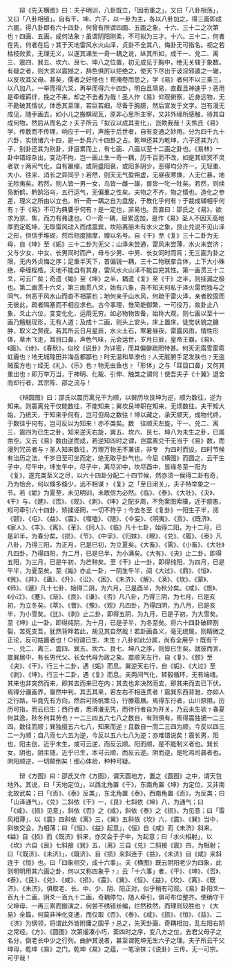 <!-- { "loadSidebar": true } -->
　　辩《先天横图》曰：夫子明训，八卦既立，「因而重之」，又曰「八卦相荡」，又曰「八卦相错」。自有干、坤、六子，以一卦为主，各以八卦加之，得三画即成六画，得八卦即有六十四卦，何曾有所谓四画、五画之象，十六、三十二之次第也﹖四画、五画，成何法象﹖虽谓阴阳刚柔，不可拟为三才。十六。三十二，何者在先，何者在后﹖其于天地雷风水火山泽，贞卦不全其八，悔卦无可指名。视之若枯枝败荄，无理无义，以遂其递生一奇一耦之说，纵其所如，成干一、兑二、离三、震四、巽五、坎六、艮七、坤八之位置，初无成见于胸中，绝无关辖于象数。有疑之者，则大言以震撼之，辞色俱厉以拒绝之，使天下尽出于诐淫邪遁之一辙，以反攻其父母。甚矣，儒者之好怪也！苟掩卷而思之，学《易》者何不以三乘三，以八加八，一举而得六爻，再举而得六十四卦，明白且简易，直截且神速乎﹖恶用是牵缠羁绊，挽之不来，却之不去者为哉！圣人作《易》仰观俯察，近身远物，无不勘破其情状，体悉其至理，若巨若细，尽备于胸臆，然后宣发于文字。岂有漫无成见，随手画去，如小儿之搬棋砌瓦，原非心思所主宰，又非外缘所感触，待其自成何物，然后从而名之﹖夫子所云「拟议以成其变化」，岂欺我哉！夫焦氏《易》学，传数而不传理，响应于一时，声施于后世者，自有变通之妙用。分为四千九十六卦，实统诸六十四，是一卦具六十四卦之占。乾坤还其为乾坤，六子还其为六子，别卦还其为别卦，非层累而上，有七画、八画以至十二画之卦也。《易林》一卦中错综杂出，变动不拘，岂一画止生一奇一耦，历千百而不改，如是其顽冥不灵者欤﹖两间气化，自有赢缩，或阴盛阳衰，或阳多阴少，恶得均分齐一，无轻重、大小、往来、消长之异同乎﹖若然，则天无气盈朔虚，无昼夜寒燠，人无仁暴，地无险夷矣。若然，则人皆一男一女，鸟皆一雌一雄，兽皆一牝一牡矣。若然，则续凫断鹤，黔鹄浴乌，五行运气，无偏重之性矣。夫物之不齐，物之情也。造化之参差，理义之所由以立也。听一奇一耦之自为盘旋，于教化乎何有﹖于裁成辅相乎何有﹖于《易》不可为典要乎何有﹖是一定也，非易也。吾直曰：邵氏之《易》，欲求为京、焦，而力有弗逮也。○一奇一耦，层累迭加，是作《易》圣人不因天高地厚而定乾坤，无取雷风动入而成震巽，坎陷离丽未有水火之象，艮止兑说不见山泽之形，但信手堆砌，然后相度揣摩，赠以名号。自《干》至《复》三十二卦为无母，自《坤》至《姤》三十二卦为无父；山泽未尝通，雷风未尝薄，水火未尝济；父与少女、中女、长男同时而产，母与少男、中男、长女同时而肓；无三画为卦之限，无内外贞悔之序；足重半天下，首偏锐一耦，三十二物联挛合体，上下大小殊绝，牵缠桎梏，天地不能自有其身，雷风水火山泽不能自完其性。第一画贯三十二爻，可云广矣；奇遗《姤》至《坤》之半，耦遗《复》至《干》之半，则挂漏之极也。第二画贯十六爻，第三画贯八爻，始有八象，吾不知天何私于泽火雷而独与之同气，何恶于风水山而杳不相蒙也；地何亲于山水风，何疏于雷火泽，亲者胶固而无彼此，疏者隔塞而不相应求也。古今事理，惟简能御繁，一可役万，故卦止八象，爻止六位，变变化化，运用无穷。如必物物皆备，始称大观，则七画以至十一画乃魑魅现形，无有人道；及成十二画，则头上安头，床上置床，徒觉状貌之臃肿，取义之赘疣。若其所云日月星辰，水火土石，寒暑昼夜，雷露风雨，情性形体，草木飞走，耳目口鼻，声色气味，元会运世，岁月日辰，皇帝王霸，《易》、《画》、《诗》、《春秋》，似校《说卦》为详密，而其偏僻疏罔特甚。何天无霜雪雷雹虹霾也﹖地无城隍田井海岳都鄙也﹖时无温和旱潦也﹖人无脏腑手足发肤也﹖无盗贼蛮方也﹖经无《礼》、《乐》也﹖物无虫鱼也﹖「形体」之与「耳目口鼻」又何其重出也﹖即万举万当，于神明、化裁、引伸、触类之谓何！使吾夫子《十翼》退舍而却行者，其宗陈、邵之流与！

　　《辩圆图》曰：邵氏以震历离兑干为顺，以巽历坎艮坤为逆，顺为数往，逆为知来。则震离兑干仅能数往，不能知来；巽坎艮坤职在知来，无烦数往。夫干知大始，乃统天，于知来乎何有，岂可但局之数往！坤以藏之，承天顺天，成物代终，于数往乎何有，岂可反以为知来！亦不类矣。数　往顺天左旋，干一、兑二、离三、震四为已生之卦，知来逆天右旋，巽五、坎六、艮七、坤八为未生之卦，已属凿空。又云《易》数由逆而成，若逆知四时之谓，岂震离兑干无当于《易》数，而漫列冗员者与﹖圣人知来数往，万理万物无不兼该，非专　为四时而设，四时节候有治历之法，千岁日至可坐而定，绝无取乎卦气也。今屈《横图》而圆之，云干生子中，尽午中，坤生午中，尽子中，离尽卯中，坎尽酉中，皆缘冬至一阳为《复》，遂充类至义之尽，以六十四卦分配二十四节候，然亦须一候得二卦有奇，乃为恰合，何以倏多倏少，远不相谋﹖《复》之「至日闭关」，夫子特举象之一节。若《姤》为夏至，未见明训，未敢信为必然。《临》、《泰》、《大壮》、《夬》、《干》与、《遯》、《否》、《观》、《剥》、《坤》之配岁周，不免案图索骥，近于颛愚，矧可牵引六十四卦，矫揉诬罔，一切不符乎﹖今去冬至《复卦》一阳生子半，阅《颐》、《屯》、《益》、《震》、《噬嗑》、《随》、《妄》、《明夷》、《贲》、《既济》、《家人》、《丰》、《离》、《革》、《同人》、《临》凡十七卦，始得二阳，为十二月，已是卯半，为春分矣。《损》、《节》、《中孚》、《归妹》、《睽》、《兑》、《履》、《泰》凡八卦，乃得三阳，为正月，已是巳初，为立夏矣。《大畜》、《需》、《小畜》、《大壮》凡四卦，乃得四阳，为二月，已是巳半，为小满矣。《大有》、《夬》止二卦，即得五阳，为三月，已是午初，为芒种矣。至《干》止一卦，即得纯阳，为四月，已是午半，为夏至矣。至《姤》亦止一卦，一阴生午半，阅《大过》、《鼎》、《恒》、《巽》、《井》、《蛊》、《升》、《讼》、《困》、《未济》、《解》、《涣》、《坎》、《蒙》、《师》、《遯》凡十七卦，始得二阴，为六月，已是酉半，为秋分矣。《咸》、《旅》、《小过》、《蹇》、《渐》、《艮》、《谦》、《否》凡八卦，乃得三阴，为七月，已是亥初，为立冬矣。《萃》、《晋》、《豫》、《观》凡四卦，乃得四阴，为八月，已是亥半，为小雪矣。《比》、《剥》止二卦，即得五阴，为九月，已是子初，为大雪矣。至《坤》止一卦，即得纯阴，为十月，已是子半，为冬至矣。将六十四卦破碎割裂，苦死支吾，犹然背畔若此，胡见其自然哉！若卦画各义，毫无统属，则精微之正论，反可姑置者也！○何谓已生、未生﹖八卦如此分属，尚有全用乎﹖既有干一、兑二、离三、震四、巽五、坎六、艮七、坤八之序，则皆已生矣。就彼而言，震巽居中，有长男代父、长女代母为政之象。震顺天左行，自《复》、《颐》至《夬》、《干》，行三十二卦，遇《姤》而息。巽逆天右行，自《姤》、《大过》至《剥》、《坤》，行三十二卦，遇《复》而息。夫两间气化，转毂循环，无有端绪。其来也非突然而来，即其去而来已在内；其去也非决然而去，即其来而去已下伏。焉得分疆画界，厘然中判，其去其来，若左右不相连贯者！震巽东西背驰，亦如人之行路，毕竟先有方向，然后可扬帆策马，行滕履屩。焉得东行者，山川原隰，历历可指，而云已生；西行者，悉漭瀁无凭，而待行者自为开关，乃云未生欤﹖春夏何其逸，秋冬何其劳也﹖一二三四五六七八之数自，有则俱有，焉得震独据一二三四，数往而顺；巽独擅五六七八，知来而逆﹖且数自一而二三四为顺，今反以四三二一为顺；自八而七六五为逆，今反以五六七八为逆；亦难错说矣！震长男，阳也，阳主创，近乎未生，或可云逆，而反云顺。阳而顺，是不能制义者也。巽长女，阴也，阴主随，近乎已生，本可云顺，而反云逆。阴而逆，是牝鸡司晨者也。阴阳顺逆，一切颠倒矣！细心体验，种种可疑。

　　辩《方图》曰：邵氏又作《方图》，谓天圆地方，置之《圆图》之中，谓天包地外。其说，曰「天地定位」，以西北角置《干》，东南角置《坤》为定位，又非南北故武矣；曰「《否》、《泰》反类」，东北角置《泰》，西南角置《否》，为反类；曰「山泽通气」，《兑》二斜依《干》一，《艮》七斜依《坤》八，为通气；曰「《咸》、《损》见意」，斜依《否》之《咸》，斜依《泰》之《损》，为见意；曰「雷风相薄」，以《震》四斜依《离》三，《巽》五斜依《坎》六，《震》、《巽》当中，斜依交会，为相薄；曰「《恒》、《益》起意」，《恒》自《咸》而《未济》斜来，《益》自《损》而《既济》斜来，亦交会于子中，为起意；曰「水火相射」，以《坎》六自《艮》七斜接《巽》五，（离》三自《兑》二斜接《震》四，为相射；曰「《既济》、《未济》」，《既济》、自《损》来斜连于《益》，《未济》自《咸》来斜连于《恒》也。曰「四象相交，成十六事」。夫《横图》既云阴阳老少为四象，此则明明用其六画之卦，何以又称四象乎﹖』云「十六事」者，《干》、《坤》、《否》、《泰》，《艮》、《兑》、《咸》、《损》，《震》、《巽》、《恒》、《益》，《坎》、《离》、《既济》、《未济》，俱取老、长、中、少、阴、阳正对，似乎稍有可观。《易》卦阳爻一百九十二画，阴爻一百九十二画，奇耦停匀，随人牵引，俱可布位整齐。使确守干父坤母、一再三索而搬演之，何尝不绣错丝编，烂然秩然，而理则较胜也﹖《大易》全篇，何莫非神化变通，而仅取《否》、《泰》、《咸》、《损》、《恒》、《益》、二《济》为纲领，将谓此外皆附庸之国乎﹖总之，先天卦画，奇耦相加，乱左阳右阴之常经。《方》、《圆图》次第撮凑小巧，紊四时之序，变八方之位，去君父母子之名分，倒老长中少之行列。曲护其说者，甚至谓乾坤无生六子之理。夫子所云干父坤母，乾坤《易》之门，乾坤《易》之蕴，一笔涂抹；《说卦》三传，无一可宗。可乎哉！

